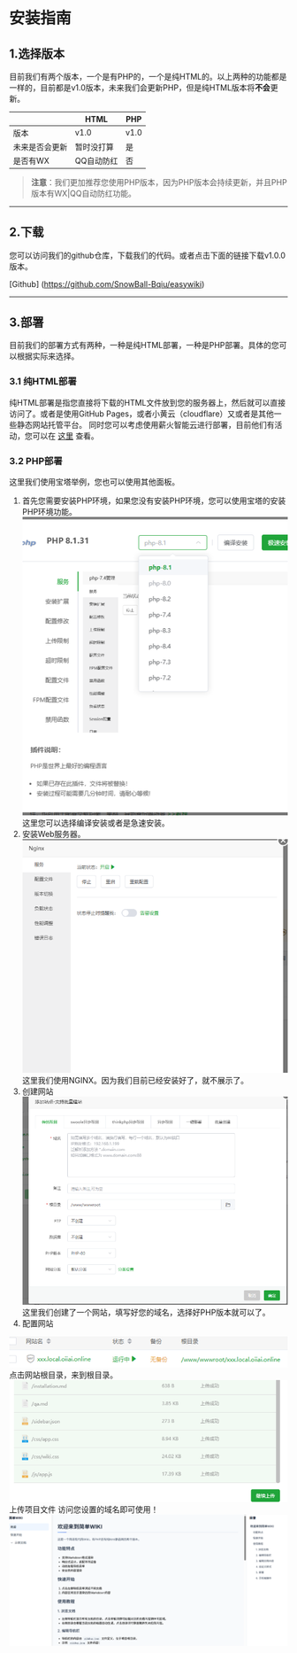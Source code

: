 # 安装指南

## 1.选择版本
目前我们有两个版本，一个是有PHP的，一个是纯HTML的。以上两种的功能都是一样的，目前都是v1.0版本，未来我们会更新PHP，但是纯HTML版本将**不会**更新。

|                              |HTML                               | PHP                                |
|------------------------------|-----------------------------------|------------------------------------|
| 版本                         |          v1.0                        |     v1.0                               |
| 未来是否会更新                         |          暂时没打算                         |              是                      |
| 是否有WX|QQ自动防红                     |           否                        |                          是           |

> **注意**：我们更加推荐您使用PHP版本，因为PHP版本会持续更新，并且PHP版本有WX|QQ自动防红功能。

---

## 2.下载
您可以访问我们的github仓库，下载我们的代码。或者点击下面的链接下载v1.0.0版本。

[Github] (https://github.com/SnowBall-Bqiu/easywiki)

---
## 3.部署
目前我们的部署方式有两种，一种是纯HTML部署，一种是PHP部署。具体的您可以根据实际来选择。
### 3.1 纯HTML部署
纯HTML部署是指您直接将下载的HTML文件放到您的服务器上，然后就可以直接访问了。或者是使用GitHub Pages，或者小黄云（cloudflare）又或者是其他一些静态网站托管平台。
同时您可以考虑使用薪火智能云进行部署，目前他们有活动，您可以在 [这里](https://www.xinhuo.ink) 查看。
### 3.2 PHP部署
这里我们使用宝塔举例，您也可以使用其他面板。
1. 首先您需要安装PHP环境，如果您没有安装PHP环境，您可以使用宝塔的安装PHP环境功能。
![alt text](image.png)
这里您可以选择编译安装或者是急速安装。
2. 安装Web服务器。
![NG](image-1.png)
这里我们使用NGINX。因为我们目前已经安装好了，就不展示了。
3. 创建网站
![alt text](image-2.png)
这里我们创建了一个网站，填写好您的域名，选择好PHP版本就可以了。
4. 配置网站

![alt text](image-3.png)
点击网站根目录，来到根目录。
![alt text](image-4.png)
上传项目文件
访问您设置的域名即可使用！
![alt text](image-5.png)
